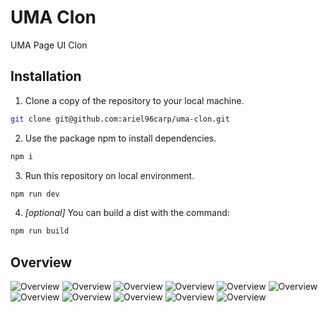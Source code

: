 # UMA Clon
UMA Page UI Clon

## Installation
1. Clone a copy of the repository to your local machine.
```bash
git clone git@github.com:ariel96carp/uma-clon.git
```

2. Use the package npm to install dependencies.
```bash
npm i
```

3. Run this repository on local environment.
```bash
npm run dev
```

4. *[optional]* You can build a dist with the command:
```bash
npm run build
```

## Overview
![Overview](./public/localhost_5173_.png)
![Overview](./public/localhost_5173_1.png)
![Overview](./public/localhost_5173_2.png)
![Overview](./public/localhost_5173_Samsung%20Galaxy%20S8%2B_1.png)
![Overview](./public/localhost_5173_3.png)
![Overview](./public/localhost_5173_4.png)
![Overview](./public/localhost_5173_Samsung%20Galaxy%20S8%2B_2.png)
![Overview](./public/localhost_5173_5.png)
![Overview](./public/localhost_5173_6.png)
![Overview](./public/localhost_5173_7.png)
![Overview](./public/localhost_5173_Samsung%20Galaxy%20S8%2B.png)
